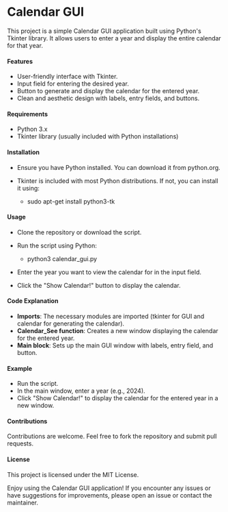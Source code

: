 # Calendar GUI
This project is a simple Calendar GUI application built using Python's Tkinter library. It allows users to enter a year and display the entire calendar for that year.

#### Features
- User-friendly interface with Tkinter.
- Input field for entering the desired year.
- Button to generate and display the calendar for the entered year.
- Clean and aesthetic design with labels, entry fields, and buttons.

#### Requirements
- Python 3.x
- Tkinter library (usually included with Python installations)

#### Installation
- Ensure you have Python installed. You can download it from python.org.
- Tkinter is included with most Python distributions. If not, you can install it using:

    - sudo apt-get install python3-tk

####  Usage
- Clone the repository or download the script.
- Run the script using Python:

    - python3 calendar_gui.py

- Enter the year you want to view the calendar for in the input field.
- Click the "Show Calendar!" button to display the calendar.

#### Code Explanation
- **Imports**: The necessary modules are imported (tkinter for GUI and calendar for generating the calendar).
- **Calendar_See function**: Creates a new window displaying the calendar for the entered year.
- **Main block**: Sets up the main GUI window with labels, entry field, and button.

#### Example
- Run the script.
- In the main window, enter a year (e.g., 2024).
- Click "Show Calendar!" to display the calendar for the entered year in a new window.

#### Contributions
Contributions are welcome. Feel free to fork the repository and submit pull requests.

#### License
This project is licensed under the MIT License.

Enjoy using the Calendar GUI application! If you encounter any issues or have suggestions for improvements, please open an issue or contact the maintainer.